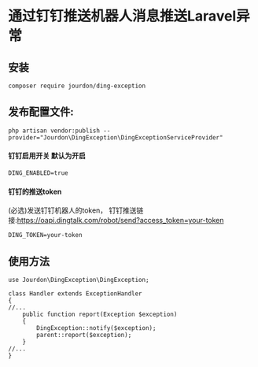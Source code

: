 # 通过钉钉推送机器人消息推送Laravel异常


## 安装

`composer require jourdon/ding-exception`


## 发布配置文件:

`php artisan vendor:publish --provider="Jourdon\DingException\DingExceptionServiceProvider"`

#### 钉钉启用开关 默认为开启
```
DING_ENABLED=true
```
#### 钉钉的推送token
(必选)发送钉钉机器人的token，
钉钉推送链接:https://oapi.dingtalk.com/robot/send?access_token=your-token
```
DING_TOKEN=your-token
```
## 使用方法

```
use Jourdon\DingException\DingException;

class Handler extends ExceptionHandler
{
//...
    public function report(Exception $exception)
    {
        DingException::notify($exception);
        parent::report($exception);
    }
//...
}


```
